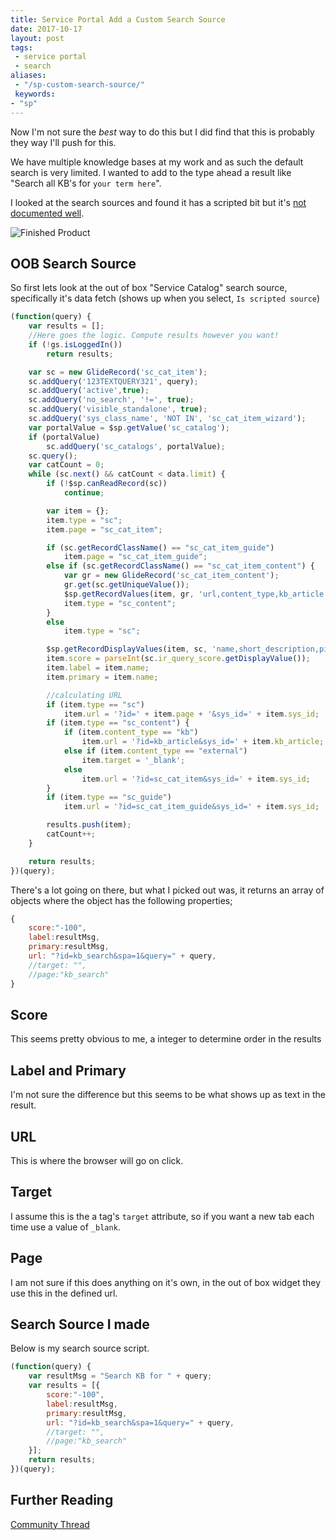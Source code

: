```yaml
---
title: Service Portal Add a Custom Search Source
date: 2017-10-17
layout: post
tags:
 - service portal
 - search
aliases:
 - "/sp-custom-search-source/"
 keywords:
- "sp"
---
```


Now I'm not sure the *best* way to do this but I did find that this is probably they way I'll push for this.

We have multiple knowledge bases at my work and as such the default search is very limited.  I wanted to add to the type ahead a result like "Search all KB's for `your term here`".

<!--more-->

I looked at the search sources and found it has a scripted bit but it's [not documented well](https://docs.servicenow.com/bundle/jakarta-servicenow-platform/page/build/service-portal/task/add-table-search-source.html).

![Finished Product](/uploads/sp-custom-search-source.png)

## OOB Search Source

So first lets look at the out of box "Service Catalog" search source, specifically it's data fetch (shows up when you select, `Is scripted source`)

```js
(function(query) {
    var results = [];
    //Here goes the logic. Compute results however you want!
    if (!gs.isLoggedIn())
        return results;

    var sc = new GlideRecord('sc_cat_item');
    sc.addQuery('123TEXTQUERY321', query);
    sc.addQuery('active',true);
    sc.addQuery('no_search', '!=', true);
    sc.addQuery('visible_standalone', true);
    sc.addQuery('sys_class_name', 'NOT IN', 'sc_cat_item_wizard');
    var portalValue = $sp.getValue('sc_catalog');
    if (portalValue)
        sc.addQuery('sc_catalogs', portalValue);
    sc.query();
    var catCount = 0;
    while (sc.next() && catCount < data.limit) {
        if (!$sp.canReadRecord(sc))
            continue;

        var item = {};
        item.type = "sc";
        item.page = "sc_cat_item";

        if (sc.getRecordClassName() == "sc_cat_item_guide")
            item.page = "sc_cat_item_guide";
        else if (sc.getRecordClassName() == "sc_cat_item_content") {
            var gr = new GlideRecord('sc_cat_item_content');
            gr.get(sc.getUniqueValue());
            $sp.getRecordValues(item, gr, 'url,content_type,kb_article');
            item.type = "sc_content";
        }
        else
            item.type = "sc";

        $sp.getRecordDisplayValues(item, sc, 'name,short_description,picture,price,sys_id,sys_class_name');
        item.score = parseInt(sc.ir_query_score.getDisplayValue());
        item.label = item.name;
        item.primary = item.name;

        //calculating URL
        if (item.type == "sc")
            item.url = '?id=' + item.page + '&sys_id=' + item.sys_id;
        if (item.type == "sc_content") {
            if (item.content_type == "kb")
                item.url = '?id=kb_article&sys_id=' + item.kb_article;
            else if (item.content_type == "external")
                item.target = '_blank';
            else
                item.url = '?id=sc_cat_item&sys_id=' + item.sys_id;
        }
        if (item.type == "sc_guide")
            item.url = '?id=sc_cat_item_guide&sys_id=' + item.sys_id;

        results.push(item);
        catCount++;
    }

    return results;
})(query);
```

There's a lot going on there, but what I picked out was, it returns an array of objects where the object has the following properties;

```js
{
    score:"-100",
    label:resultMsg,
    primary:resultMsg,
    url: "?id=kb_search&spa=1&query=" + query,
    //target: "",
    //page:"kb_search"
}
```

## Score

This seems pretty obvious to me, a integer to determine order in the results

## Label and Primary

I'm not sure the difference but this seems to be what shows up as text in the result.

## URL

This is where the browser will go on click.

## Target

I assume this is the a tag's `target` attribute, so if you want a new tab each time use a value of `_blank`.

## Page

I am not sure if this does anything on it's own, in the out of box widget they use this in the defined url.

## Search Source I made

Below is my search source script.

```js
(function(query) {
    var resultMsg = "Search KB for " + query;
    var results = [{
        score:"-100",
        label:resultMsg,
        primary:resultMsg,
        url: "?id=kb_search&spa=1&query=" + query,
        //target: "",
        //page:"kb_search"
    }];
    return results;
})(query);
```

## Further Reading

[Community Thread](https://community.servicenow.com/community/develop/blog/2017/03/29/using-scripted-search-sources-to-search-external-websites-and-applications)
